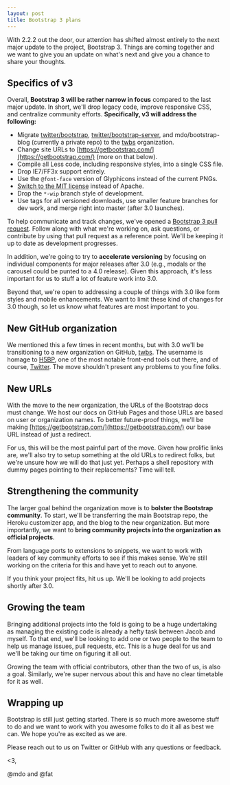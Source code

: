 ```yaml
---
layout: post
title: Bootstrap 3 plans
---
```


With 2.2.2 out the door, our attention has shifted almost entirely to the next major update to the project, Bootstrap 3. Things are coming together and we want to give you an update on what's next and give you a chance to share your thoughts.

## Specifics of v3

Overall, **Bootstrap 3 will be rather narrow in focus** compared to the last major update. In short, we'll drop legacy code, improve responsive CSS, and centralize community efforts. **Specifically, v3 will address the following:**

- Migrate [twitter/bootstrap](https://github.com/twbs/bootstrap/), [twitter/bootstrap-server](https://github.com/twbs/bootstrap-server/), and mdo/bootstrap-blog (currently a private repo) to the [twbs](https://github.com/twbs) organization.
- Change site URLs to [https://getbootstrap.com/](https://getbootstrap.com/) (more on that below).
- Compile all Less code, including responsive styles, into a single CSS file.
- Drop IE7/FF3x support entirely.
- Use the `@font-face` version of Glyphicons instead of the current PNGs.
- [Switch to the MIT license](https://github.com/twbs/bootstrap/issues/2054) instead of Apache.
- Drop the `*-wip` branch style of development.
- Use tags for all versioned downloads, use smaller feature branches for dev work, and merge right into master (after 3.0 launches).

To help communicate and track changes, we've opened a [Bootstrap 3 pull request](https://github.com/twbs/bootstrap/pull/6342). Follow along with what we're working on, ask questions, or contribute by using that pull request as a reference point. We'll be keeping it up to date as development progresses.

In addition, we're going to try to **accelerate versioning** by focusing on individual components for major releases after 3.0 (e.g., modals or the carousel could be punted to a 4.0 release). Given this approach, it's less important for us to stuff a lot of feature work into 3.0.

Beyond that, we're open to addressing a couple of things with 3.0 like form styles and mobile enhancements. We want to limit these kind of changes for 3.0 though, so let us know what features are most important to you.

## New GitHub organization

We mentioned this a few times in recent months, but with 3.0 we'll be transitioning to a new organization on GitHub, [twbs](https://github.com/twbs). The username is homage to [H5BP](https://github.com/h5bp), one of the most notable front-end tools out there, and of course, [Twitter](https://github.com/twitter). The move shouldn't present any problems to you fine folks.

## New URLs

With the move to the new organization, the URLs of the Bootstrap docs must change. We host our docs on GitHub Pages and those URLs are based on user or organization names. To better future-proof things, we'll be making [https://getbootstrap.com/](https://getbootstrap.com/) our base URL instead of just a redirect.

For us, this will be the most painful part of the move. Given how prolific links are, we'll also try to setup something at the old URLs to redirect folks, but we're unsure how we will do that just yet. Perhaps a shell repository with dummy pages pointing to their replacements? Time will tell.

## Strengthening the community

The larger goal behind the organization move is to **bolster the Bootstrap community**. To start, we'll be transferring the main Bootstrap repo, the Heroku customizer app, and the blog to the new organization. But more importantly, we want to **bring community projects into the organization as official projects**.

From language ports to extensions to snippets, we want to work with leaders of key community efforts to see if this makes sense. We're still working on the criteria for this and have yet to reach out to anyone.

If you think your project fits, hit us up. We'll be looking to add projects shortly after 3.0.

## Growing the team

Bringing additional projects into the fold is going to be a huge undertaking as managing the existing code is already a hefty task between Jacob and myself. To that end, we'll be looking to add one or two people to the team to help us manage issues, pull requests, etc. This is a huge deal for us and we'll be taking our time on figuring it all out.

Growing the team with official contributors, other than the two of us, is also a goal. Similarly, we're super nervous about this and have no clear timetable for it as well.

## Wrapping up

Bootstrap is still just getting started. There is so much more awesome stuff to do and we want to work with you awesome folks to do it all as best we can. We hope you're as excited as we are.

Please reach out to us on Twitter or GitHub with any questions or feedback.

<3,

@mdo and @fat

